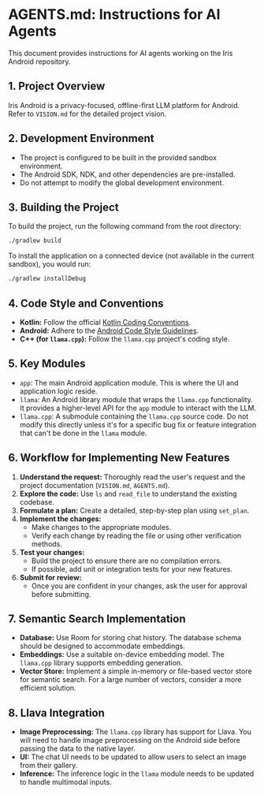 # AGENTS.md: Instructions for AI Agents

This document provides instructions for AI agents working on the Iris Android repository.

## 1. Project Overview

Iris Android is a privacy-focused, offline-first LLM platform for Android. Refer to `VISION.md` for the detailed project vision.

## 2. Development Environment

*   The project is configured to be built in the provided sandbox environment.
*   The Android SDK, NDK, and other dependencies are pre-installed.
*   Do not attempt to modify the global development environment.

## 3. Building the Project

To build the project, run the following command from the root directory:

```bash
./gradlew build
```

To install the application on a connected device (not available in the current sandbox), you would run:

```bash
./gradlew installDebug
```

## 4. Code Style and Conventions

*   **Kotlin:** Follow the official [Kotlin Coding Conventions](https://kotlinlang.org/docs/coding-conventions.html).
*   **Android:** Adhere to the [Android Code Style Guidelines](https://source.android.com/setup/contribute/code-style).
*   **C++ (for `llama.cpp`):** Follow the `llama.cpp` project's coding style.

## 5. Key Modules

*   `app`: The main Android application module. This is where the UI and application logic reside.
*   `llama`: An Android library module that wraps the `llama.cpp` functionality. It provides a higher-level API for the `app` module to interact with the LLM.
*   `llama.cpp`: A submodule containing the `llama.cpp` source code. Do not modify this directly unless it's for a specific bug fix or feature integration that can't be done in the `llama` module.

## 6. Workflow for Implementing New Features

1.  **Understand the request:** Thoroughly read the user's request and the project documentation (`VISION.md`, `AGENTS.md`).
2.  **Explore the code:** Use `ls` and `read_file` to understand the existing codebase.
3.  **Formulate a plan:** Create a detailed, step-by-step plan using `set_plan`.
4.  **Implement the changes:**
    *   Make changes to the appropriate modules.
    *   Verify each change by reading the file or using other verification methods.
5.  **Test your changes:**
    *   Build the project to ensure there are no compilation errors.
    *   If possible, add unit or integration tests for your new features.
6.  **Submit for review:**
    *   Once you are confident in your changes, ask the user for approval before submitting.

## 7. Semantic Search Implementation

*   **Database:** Use Room for storing chat history. The database schema should be designed to accommodate embeddings.
*   **Embeddings:** Use a suitable on-device embedding model. The `llama.cpp` library supports embedding generation.
*   **Vector Store:** Implement a simple in-memory or file-based vector store for semantic search. For a large number of vectors, consider a more efficient solution.

## 8. Llava Integration

*   **Image Preprocessing:** The `llama.cpp` library has support for Llava. You will need to handle image preprocessing on the Android side before passing the data to the native layer.
*   **UI:** The chat UI needs to be updated to allow users to select an image from their gallery.
*   **Inference:** The inference logic in the `llama` module needs to be updated to handle multimodal inputs.
